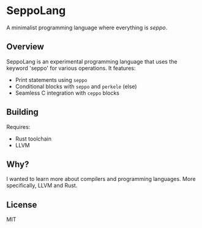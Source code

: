 # SeppoLang

A minimalist programming language where everything is _seppo_.

## Overview

SeppoLang is an experimental programming language that uses the keyword 'seppo' for various operations. It features:

- Print statements using `seppo`
- Conditional blocks with `seppo` and `perkele` (else)
- Seamless C integration with `ceppo` blocks

## Building

Requires:
- Rust toolchain
- LLVM

## Why?

I wanted to learn more about compilers and programming languages. More specifically, LLVM and Rust.

## License

MIT
